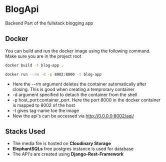 # BlogApi
Backend Part of the fullstack blogging app

## Docker
You can build and run the docker image using the following command. Make sure you are in the project root
``` bash
docker build -t blog-app .
```

```bash
docker run --rm -d -p 8002:8000 -t blog-app 
```
* Here the --rm argument deletes the container automatically after closing. This is good when creating a temprorary container
* -d argument specified to detach the container from the shell
* -p host_port:container_port. Here the port 8000 in the docker container is mapped to 8002 of the host
* -t gives tag-name toe the image
* Now the api's can be accessed via http://0.0.0.0:8002/api/

## Stacks Used
* The media file is hosted on **Cloudinary Storage**
* **ElephantSQLs**  free postgres instance is used for database
* The API's are created using **Django-Rest-Framework**
